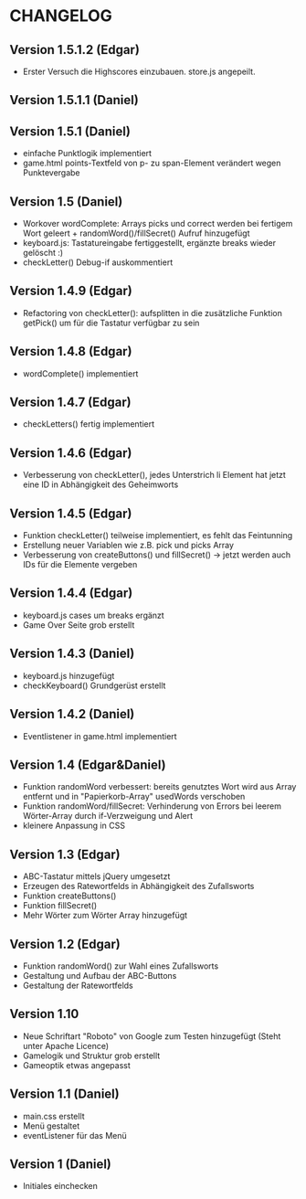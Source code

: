 # CHANGELOG

## Version 1.5.1.2 (Edgar)
- Erster Versuch die Highscores einzubauen. store.js angepeilt.

## Version 1.5.1.1 (Daniel)

## Version 1.5.1 (Daniel)
- einfache Punktlogik implementiert
- game.html points-Textfeld von p- zu span-Element verändert wegen Punktevergabe

## Version 1.5 (Daniel)
- Workover wordComplete: Arrays picks und correct werden bei fertigem Wort geleert + randomWord()/fillSecret() Aufruf hinzugefügt
- keyboard.js: Tastatureingabe fertiggestellt, ergänzte breaks wieder gelöscht :)
- checkLetter() Debug-if auskommentiert

## Version 1.4.9 (Edgar)
- Refactoring von checkLetter(): aufsplitten in die zusätzliche Funktion getPick() um für die Tastatur verfügbar zu sein

## Version 1.4.8 (Edgar)
- wordComplete() implementiert

## Version 1.4.7 (Edgar)
- checkLetters() fertig implementiert

## Version 1.4.6 (Edgar)
- Verbesserung von checkLetter(), jedes Unterstrich li Element hat jetzt eine ID in Abhängigkeit des Geheimworts

## Version 1.4.5 (Edgar)
- Funktion checkLetter() teilweise implementiert, es fehlt das Feintunning
- Erstellung neuer Variablen wie z.B. pick und picks Array
- Verbesserung von createButtons() und fillSecret() -> jetzt werden auch IDs für die Elemente vergeben

## Version 1.4.4 (Edgar)
- keyboard.js cases um breaks ergänzt
- Game Over Seite grob erstellt

## Version 1.4.3 (Daniel)
- keyboard.js hinzugefügt
- checkKeyboard() Grundgerüst erstellt

## Version 1.4.2 (Daniel)
- Eventlistener in game.html implementiert

## Version 1.4 (Edgar&Daniel)
- Funktion randomWord verbessert: bereits genutztes Wort wird aus Array entfernt und in "Papierkorb-Array" usedWords verschoben
- Funktion randomWord/fillSecret: Verhinderung von Errors bei leerem Wörter-Array durch if-Verzweigung und Alert
- kleinere Anpassung in CSS


## Version 1.3 (Edgar)
- ABC-Tastatur mittels jQuery umgesetzt
- Erzeugen des Ratewortfelds in Abhängigkeit des Zufallsworts
- Funktion createButtons()
- Funktion fillSecret()
- Mehr Wörter zum Wörter Array hinzugefügt

## Version 1.2 (Edgar)
- Funktion randomWord() zur Wahl eines Zufallsworts
- Gestaltung und Aufbau der ABC-Buttons
- Gestaltung der Ratewortfelds

## Version 1.10
- Neue Schriftart "Roboto" von Google zum Testen hinzugefügt (Steht unter Apache Licence)
- Gamelogik und Struktur grob erstellt
- Gameoptik etwas angepasst

## Version 1.1 (Daniel)
- main.css erstellt
- Menü gestaltet
- eventListener für das Menü

## Version 1 (Daniel)
- Initiales einchecken

